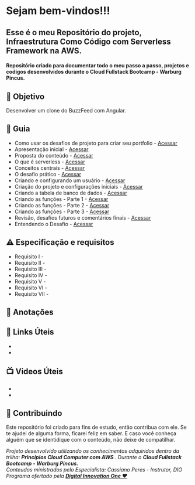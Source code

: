 
<h1> Sejam bem-vindos!!! </h1>
<h2> Esse é o meu Repositório do projeto, Infraestrutura Como Código com Serverless Framework na AWS. </h2>

<h4> 
Repositório criado para documentar todo o meu passo a passo, projetos e codigos desenvolvidos durante o Cloud Fullstack Bootcamp - Warburg Pincus.

</h4>


<h2> 🎯 Objetivo </h2>
Desenvolver um clone do BuzzFeed com Angular.

<h2 dir="auto"> 🚦 Guia </h2>
<ul dir="auto">
<li> Como usar os desafios de projeto para criar seu portfolio - <a href="https:// "> Acessar </a></li>
<li> Apresentação inicial - <a href="https:// "> Acessar </a></li>
<li> Proposta do conteúdo - <a href="https:// "> Acessar </a></li>
<li> O que é serverless - <a href="https:// "> Acessar </a></li>
<li> Conceitos centrais - <a href="https:// "> Acessar </a></li>
<li> O desafio prático - <a href="https:// "> Acessar </a></li>
<li> Criando e configurando um usuário - <a href="https:// "> Acessar </a></li>
<li> Criação do projeto e configurações iniciais - <a href="https:// "> Acessar </a></li>
<li> Criando a tabela de banco de dados - <a href="https:// "> Acessar </a></li>
<li> Criando as funções - Parte 1 - <a href="https:// "> Acessar </a></li>
<li> Criando as funções - Parte 2 - <a href="https:// "> Acessar </a></li>
<li> Criando as funções - Parte 3 - <a href="https:// "> Acessar </a></li>
<li> Revisão, desafios futuros e comentários finais - <a href="https:// "> Acessar </a></li>
<li> Entendendo o Desafio - <a href="https:// "> Acessar </a></li>

</ul>


<h2 dir="auto"> ⚠️ Especificação e requisitos </h2>
<ul dir="auto">
<li> Requisito I -   </li>
<li> Requisito II -   </li>
<li> Requisito III -    </li>
<li> Requisito IV -   </li>
<li> Requisito V -    </li>
<li> Requisito VI -    </li>
<li> Requisito VII -    </li>
</ul>

<h2 dir="auto"> 📖 Anotações </h2>

<h2 dir="auto"> 🔗 Links Úteis </h2>
<ul dir="auto">
<li><a href="https://">  </a></li>
<li><a href="https://">  </a></li>

</ul>

<h2 dir="auto"> 📺 Videos Úteis </h2>
<ul dir="auto">
<li><a href="https://">  </a></li>
<li><a href="https://">  </a></li>

</ul>


<h2 dir="auto"> 🤝 Contribuindo </h2>

<p dir="auto">Este repositório foi criado para fins de estudo, então contribua com ele. Se te ajudei de alguma forma, ficarei feliz em
saber. E caso você conheça alguém que se identidique com o conteúdo, não deixe de compatilhar.</p>


<p dir="auto"> 
 <em>
  Projeto desenvolvido utilizando os conhecimentos adquiridos dentro da trilha: <strong> Principios Cloud Computer com AWS </strong>. 
  Durante o <strong> Cloud Fullstack Bootcamp - Warburg Pincus. </strong><br>
  Conteudos ministrados pelo Especialista: Cassiano Peres - Instrutor, DIO <br>
  Programa ofertado  pela <a href=" https://www.dio.me/"> <strong>  Digital Innovation One ❤️ </strong></a>
 </em> 
 
</p>
